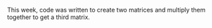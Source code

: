 This week, code was written to create two matrices and multiply them together to get a third matrix.


